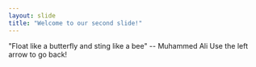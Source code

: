 ```yaml
---
layout: slide
title: "Welcome to our second slide!"
---
```

"Float like a butterfly and sting like a bee" -- Muhammed Ali
Use the left arrow to go back!

